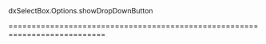 <!--id-->dxSelectBox.Options.showDropDownButton<!--/id-->
<!--merge--><!--/merge-->
===========================================================================
